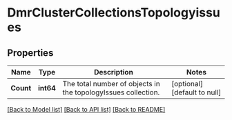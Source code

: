 # DmrClusterCollectionsTopologyissues

## Properties
Name | Type | Description | Notes
------------ | ------------- | ------------- | -------------
**Count** | **int64** | The total number of objects in the topologyIssues collection. | [optional] [default to null]

[[Back to Model list]](../README.md#documentation-for-models) [[Back to API list]](../README.md#documentation-for-api-endpoints) [[Back to README]](../README.md)

